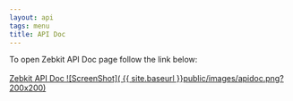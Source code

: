 ```yaml
---
layout: api
tags: menu
title: API Doc
---
```


To open Zebkit API Doc page follow the link below:
<br/>  
<a href="{{site.zebkitBase}}/apidoc/index.html" target="_blank">
Zebkit API Doc
![ScreenShot]( {{ site.baseurl }}public/images/apidoc.png?200x200)
</a>
